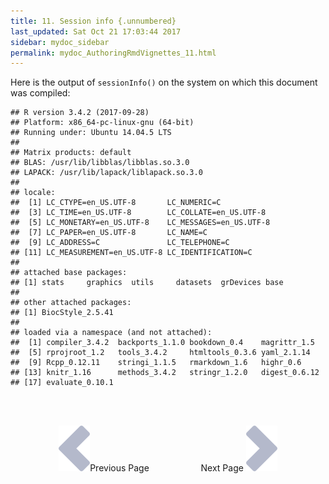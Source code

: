 ```yaml
---
title: 11. Session info {.unnumbered}
last_updated: Sat Oct 21 17:03:44 2017
sidebar: mydoc_sidebar
permalink: mydoc_AuthoringRmdVignettes_11.html
---
```


Here is the output of `sessionInfo()` on the system on which this
document was compiled:


```
## R version 3.4.2 (2017-09-28)
## Platform: x86_64-pc-linux-gnu (64-bit)
## Running under: Ubuntu 14.04.5 LTS
## 
## Matrix products: default
## BLAS: /usr/lib/libblas/libblas.so.3.0
## LAPACK: /usr/lib/lapack/liblapack.so.3.0
## 
## locale:
##  [1] LC_CTYPE=en_US.UTF-8       LC_NUMERIC=C              
##  [3] LC_TIME=en_US.UTF-8        LC_COLLATE=en_US.UTF-8    
##  [5] LC_MONETARY=en_US.UTF-8    LC_MESSAGES=en_US.UTF-8   
##  [7] LC_PAPER=en_US.UTF-8       LC_NAME=C                 
##  [9] LC_ADDRESS=C               LC_TELEPHONE=C            
## [11] LC_MEASUREMENT=en_US.UTF-8 LC_IDENTIFICATION=C       
## 
## attached base packages:
## [1] stats     graphics  utils     datasets  grDevices base     
## 
## other attached packages:
## [1] BiocStyle_2.5.41
## 
## loaded via a namespace (and not attached):
##  [1] compiler_3.4.2  backports_1.1.0 bookdown_0.4    magrittr_1.5   
##  [5] rprojroot_1.2   tools_3.4.2     htmltools_0.3.6 yaml_2.1.14    
##  [9] Rcpp_0.12.11    stringi_1.1.5   rmarkdown_1.6   highr_0.6      
## [13] knitr_1.16      methods_3.4.2   stringr_1.2.0   digest_0.6.12  
## [17] evaluate_0.10.1
```

<br><br><center><a href="mydoc_AuthoringRmdVignettes_10.html"><img src="images/left_arrow.png" alt="Previous page."></a>Previous Page &nbsp; &nbsp; &nbsp; &nbsp; &nbsp; &nbsp; &nbsp; &nbsp; &nbsp; &nbsp; Next Page
<a href="mydoc_AuthoringRmdVignettes_12.html"><img src="images/right_arrow.png" alt="Next page."></a></center>
